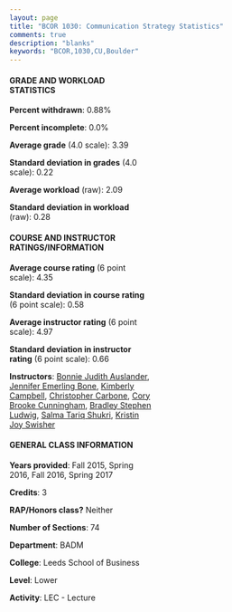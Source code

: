 ```yaml
---
layout: page
title: "BCOR 1030: Communication Strategy Statistics"
comments: true
description: "blanks"
keywords: "BCOR,1030,CU,Boulder"
---
```

<head>
<script src="https://ajax.googleapis.com/ajax/libs/jquery/2.1.3/jquery.min.js"></script>
<script src="https://dl.dropboxusercontent.com/s/pc42nxpaw1ea4o9/highcharts.js?dl=0"></script>
<!-- <script src="../assets/js/highcharts.js"></script> -->
<style type="text/css">@font-face {
	font-family: "Bebas Neue";
	src: url(https://www.filehosting.org/file/details/544349/BebasNeue Regular.otf) format("opentype");
	}
	h1.Bebas { 
		font-family: "Bebas Neue", Verdana, Tahoma;
	}
</style>
</head>
<body>
	<div id="container" style="float: right; width: 45%; height: 88%; margin-left: 2.5%; margin-right: 2.5%;"></div>
	<script language="JavaScript">
		$(document).ready(function() {
		var chart = {type: 'column'};
		var title = {text: 'Grade Distribution'};
		var xAxis = {categories: ['A','B','C','D','F'],crosshair: true};
		var yAxis = {min: 0,title: {text: 'Percentage'}};
		var tooltip = {headerFormat: '<center><b><span style="font-size:20px">{point.key}</span></b></center>',
		               pointFormat: '<td style="padding:0"><b>{point.y:.1f}%</b></td>',
		               footerFormat: '</table>',shared: true,useHTML: true};
		var plotOptions = {column: {pointPadding: 0.0,borderWidth: 0}};  
		var credits = {enabled: false};var series= [{name: 'Percent',data: [51.53,42.19,4.85,0.65,0.77,]}];
		var json = {};
		json.chart = chart;
		json.title = title;
		json.tooltip = tooltip;
		json.xAxis = xAxis;
		json.yAxis = yAxis;  
		json.series = series;
		json.plotOptions = plotOptions;  
		json.credits = credits;
		$('#container').highcharts(json);
	});
	</script>
</body>
			   
#### GRADE AND WORKLOAD STATISTICS

**Percent withdrawn**: 0.88%

**Percent incomplete**: 0.0%

**Average grade** (4.0 scale): 3.39

**Standard deviation in grades** (4.0 scale): 0.22

**Average workload** (raw): 2.09

**Standard deviation in workload** (raw): 0.28

#### COURSE AND INSTRUCTOR RATINGS/INFORMATION

**Average course rating** (6 point scale): 4.35

**Standard deviation in course rating** (6 point scale): 0.58

**Average instructor rating** (6 point scale): 4.97

**Standard deviation in instructor rating** (6 point scale): 0.66

**Instructors**: <a href='../../instructors/Bonnie_Judith_Auslander'>Bonnie Judith Auslander</a>, <a href='../../instructors/Jennifer_Emerling_Bone'>Jennifer Emerling Bone</a>, <a href='../../instructors/Kimberly_Campbell'>Kimberly Campbell</a>, <a href='../../instructors/Christopher_Carbone'>Christopher Carbone</a>, <a href='../../instructors/Cory_Brooke_Cunningham'>Cory Brooke Cunningham</a>, <a href='../../instructors/Bradley_Stephen_Ludwig'>Bradley Stephen Ludwig</a>, <a href='../../instructors/Salma_Tariq_Shukri'>Salma Tariq Shukri</a>, <a href='../../instructors/Kristin_Joy_Swisher'>Kristin Joy Swisher</a>

#### GENERAL CLASS INFORMATION

**Years provided**: Fall 2015, Spring 2016, Fall 2016, Spring 2017

**Credits**: 3

**RAP/Honors class?** Neither

**Number of Sections**: 74

**Department**: BADM

**College**: Leeds School of Business

**Level**: Lower

**Activity**: LEC - Lecture
